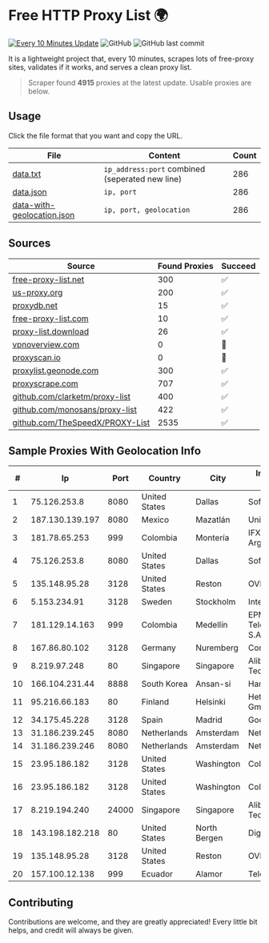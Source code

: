 
# Free HTTP Proxy List 🌍

[![Every 10 Minutes Update](https://github.com/mertguvencli/http-proxy-list/actions/workflows/main.yml/badge.svg?branch=main)](https://github.com/mertguvencli/http-proxy-list/actions/workflows/main.yml)
![GitHub](https://img.shields.io/github/license/mertguvencli/http-proxy-list)
![GitHub last commit](https://img.shields.io/github/last-commit/mertguvencli/http-proxy-list)

It is a lightweight project that, every 10 minutes, scrapes lots of free-proxy sites, validates if it works, and serves a clean proxy list.


> Scraper found **4915** proxies at the latest update. Usable proxies are below.

## Usage

Click the file format that you want and copy the URL.


|File|Content|Count|
|----|-------|-----|
|[data.txt](https://raw.githubusercontent.com/mertguvencli/http-proxy-list/main/proxy-list/data.txt)|`ip_address:port` combined (seperated new line)|286|
|[data.json](https://raw.githubusercontent.com/mertguvencli/http-proxy-list/main/proxy-list/data.json)|`ip, port`|286|
|[data-with-geolocation.json](https://raw.githubusercontent.com/mertguvencli/http-proxy-list/main/proxy-list/data-with-geolocation.json)|`ip, port, geolocation`|286|

## Sources

|Source|Found Proxies|Succeed|
|------|-------------|-------|
|[free-proxy-list.net](https://free-proxy-list.net)|300|✅|
|[us-proxy.org](https://www.us-proxy.org)|200|✅|
|[proxydb.net](http://proxydb.net)|15|✅|
|[free-proxy-list.com](https://free-proxy-list.com/?page=&port=&type%5B%5D=http&type%5B%5D=https&up_time=0&search=Search)|10|✅|
|[proxy-list.download](https://www.proxy-list.download/HTTP)|26|✅|
|[vpnoverview.com](https://vpnoverview.com/privacy/anonymous-browsing/free-proxy-servers)|0|🚫|
|[proxyscan.io](https://www.proxyscan.io)|0|🚫|
|[proxylist.geonode.com](https://proxylist.geonode.com/api/proxy-list?limit=300&page=1&sort_by=lastChecked&sort_type=desc&protocols=http,https)|300|✅|
|[proxyscrape.com](https://api.proxyscrape.com/v2/?request=displayproxies&protocol=http&timeout=10000&country=all&ssl=all&anonymity=all)|707|✅|
|[github.com/clarketm/proxy-list](https://raw.githubusercontent.com/clarketm/proxy-list/master/proxy-list-raw.txt)|400|✅|
|[github.com/monosans/proxy-list](https://raw.githubusercontent.com/monosans/proxy-list/main/proxies/http.txt)|422|✅|
|[github.com/TheSpeedX/PROXY-List](https://raw.githubusercontent.com/TheSpeedX/PROXY-List/master/http.txt)|2535|✅|


## Sample Proxies With Geolocation Info

|#|Ip|Port|Country|City|Internet Service Provider|
|-|--|----|-------|----|-------------------------|
|1|75.126.253.8|8080|United States|Dallas|SoftLayer|
|2|187.130.139.197|8080|Mexico|Mazatlán|Uninet S.A. de C.V.|
|3|181.78.65.253|999|Colombia|Montería|IFX Networks Argentina S.R.L|
|4|75.126.253.8|8080|United States|Dallas|SoftLayer|
|5|135.148.95.28|3128|United States|Reston|OVH SAS|
|6|5.153.234.91|3128|Sweden|Stockholm|Inter Connects Inc|
|7|181.129.14.163|999|Colombia|Medellín|EPM Telecomunicaciones S.A. E.S.P.|
|8|167.86.80.102|3128|Germany|Nuremberg|Contabo GmbH|
|9|8.219.97.248|80|Singapore|Singapore|Alibaba (US) Technology Co., Ltd.|
|10|166.104.231.44|8888|South Korea|Ansan-si|Hanyang University|
|11|95.216.66.183|80|Finland|Helsinki|Hetzner Online GmbH|
|12|34.175.45.228|3128|Spain|Madrid|Google LLC|
|13|31.186.239.245|8080|Netherlands|Amsterdam|NetSkope Inc|
|14|31.186.239.246|8080|Netherlands|Amsterdam|NetSkope Inc|
|15|23.95.186.182|3128|United States|Washington|ColoCrossing|
|16|23.95.186.182|3128|United States|Washington|ColoCrossing|
|17|8.219.194.240|24000|Singapore|Singapore|Alibaba (US) Technology Co., Ltd.|
|18|143.198.182.218|80|United States|North Bergen|DigitalOcean, LLC|
|19|135.148.95.28|3128|United States|Reston|OVH SAS|
|20|157.100.12.138|999|Ecuador|Alamor|Telconet S.A|



## Contributing

Contributions are welcome, and they are greatly appreciated! Every
little bit helps, and credit will always be given.

